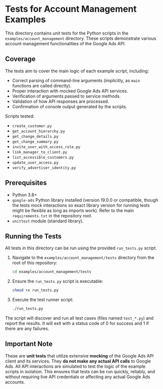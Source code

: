 # Tests for Account Management Examples

This directory contains unit tests for the Python scripts in the `examples/account_management` directory. These scripts demonstrate various account management functionalities of the Google Ads API.

## Coverage

The tests aim to cover the main logic of each example script, including:
- Correct parsing of command-line arguments (implicitly, as `main` functions are called directly).
- Proper interaction with mocked Google Ads API services.
- Verification of arguments passed to service methods.
- Validation of how API responses are processed.
- Confirmation of console output generated by the scripts.

Scripts tested:
- `create_customer.py`
- `get_account_hierarchy.py`
- `get_change_details.py`
- `get_change_summary.py`
- `invite_user_with_access_role.py`
- `link_manager_to_client.py`
- `list_accessible_customers.py`
- `update_user_access.py`
- `verify_advertiser_identity.py`

## Prerequisites

- Python 3.8+
- `google-ads` Python library installed (version 19.0.0 or compatible, though the tests mock interactions so exact library version for running tests might be flexible as long as imports work). Refer to the main `requirements.txt` in the repository root.
- `unittest` module (standard library).

## Running the Tests

All tests in this directory can be run using the provided `run_tests.py` script.

1.  Navigate to the `examples/account_management/tests` directory from the root of this repository:
    ```bash
    cd examples/account_management/tests
    ```

2.  Ensure the `run_tests.py` script is executable:
    ```bash
    chmod +x run_tests.py
    ```

3.  Execute the test runner script:
    ```bash
    ./run_tests.py
    ```

The script will discover and run all test cases (files named `test_*.py`) and report the results. It will exit with a status code of 0 for success and 1 if there are any failures.

## Important Note

These are **unit tests** that utilize extensive **mocking** of the Google Ads API client and its services. They **do not make any actual API calls** to Google Ads. All API interactions are simulated to test the logic of the example scripts in isolation. This ensures that tests can be run quickly, reliably, and without requiring live API credentials or affecting any actual Google Ads accounts.
